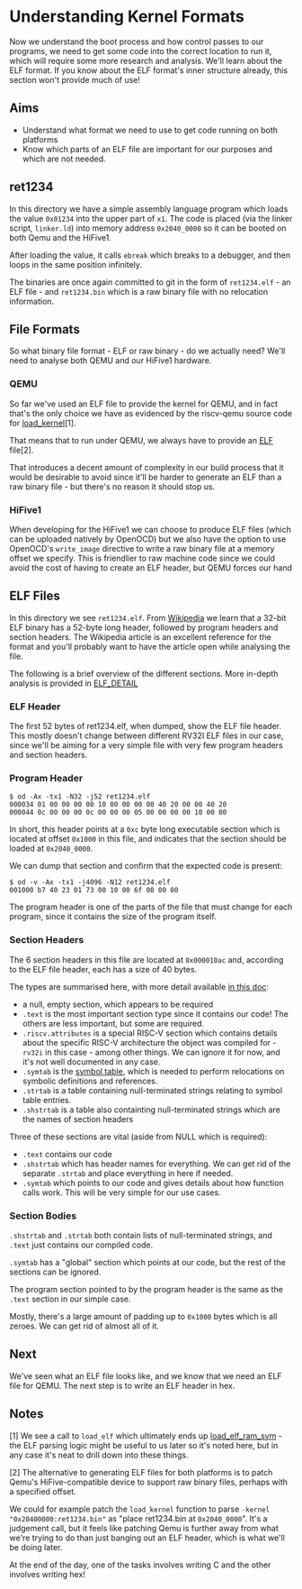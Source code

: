 # Understanding Kernel Formats

Now we understand the boot process and how control passes to our programs, we need to get some code into the correct location to run it, which will require some more research and analysis. We'll learn about the ELF format. If you know about the ELF format's inner structure already, this section won't provide much of use!

## Aims

- Understand what format we need to use to get code running on both platforms
- Know which parts of an ELF file are important for our purposes and which are not needed.

## ret1234

In this directory we have a simple assembly language program which loads the value `0x01234` into the upper part of `x1`. The code is placed (via the linker script, `linker.ld`) into memory address `0x2040_0000` so it can be booted on both Qemu and the HiFive1.

After loading the value, it calls `ebreak` which breaks to a debugger, and then loops in the same position infinitely.

The binaries are once again committed to git in the form of `ret1234.elf` - an ELF file - and `ret1234.bin` which is a raw binary file with no relocation information.

## File Formats

So what binary file format - ELF or raw binary - do we actually need? We'll need to analyse both QEMU and our HiFive1 hardware.

### QEMU

So far we've used an ELF file to provide the kernel for QEMU, and in fact that's the only choice we have as evidenced by the riscv-qemu source code for [load_kernel](https://github.com/riscv/riscv-qemu/blob/32a1a94dd324d33578dca1dc96d7896a0244d768/hw/riscv/sifive_e.c#L77-L88)[1].

That means that to run under QEMU, we always have to provide an [ELF](https://en.wikipedia.org/wiki/Executable_and_Linkable_Format) file[2].

That introduces a decent amount of complexity in our build process that it would be desirable to avoid since it'll be harder to generate an ELF than a raw binary file - but there's no reason it should stop us.

### HiFive1

When developing for the HiFive1 we can choose to produce ELF files (which can be uploaded natively by OpenOCD) but we also have the option to use OpenOCD's `write_image` directive to write a raw binary file at a memory offset we specify. This is friendlier to raw machine code since we could avoid the cost of having to create an ELF header, but QEMU forces our hand

## ELF Files

In this directory we see `ret1234.elf`. From [Wikipedia](https://en.wikipedia.org/wiki/Executable_and_Linkable_Format#File_header) we learn that a 32-bit ELF binary has a 52-byte long header, followed by program headers and section headers. The Wikipedia article is an excellent reference for the format and you'll probably want to have the article open while analysing the file.

The following is a brief overview of the different sections. More in-depth analysis is provided in [ELF_DETAIL](./ELF_DETAIL.md)

### ELF Header

The first 52 bytes of ret1234.elf, when dumped, show the ELF file header. This mostly doesn't change between different RV32I ELF files in our case, since we'll be aiming for a very simple file with very few program headers and section headers.

### Program Header

```text
$ od -Ax -tx1 -N32 -j52 ret1234.elf
000034 01 00 00 00 00 10 00 00 00 00 40 20 00 00 40 20
000044 0c 00 00 00 0c 00 00 00 05 00 00 00 00 10 00 00
```

In short, this header points at a `0xc` byte long executable section which is located at offset `0x1000` in this file, and indicates that the section should be loaded at `0x2040_0000`.

We can dump that section and confirm that the expected code is present:

```text
$ od -v -Ax -tx1 -j4096 -N12 ret1234.elf
001000 b7 40 23 01 73 00 10 00 6f 00 00 00
```

The program header is one of the parts of the file that must change for each program, since it contains the size of the program itself.

### Section Headers

The 6 section headers in this file are located at `0x000010ac` and, according to the ELF file header, each has a size of 40 bytes.

The types are summarised here, with more detail available [in this doc](https://docs.oracle.com/cd/E23824_01/html/819-0690/chapter7-1.html#scrolltoc):

- a null, empty section, which appears to be required
- `.text` is the most important section type since it contains our code! The others are less important, but some are required.
- `.riscv.attributes` is a special RISC-V section which contains details about the specific RISC-V architecture the object was compiled for - `rv32i` in this case - among other things. We can ignore it for now, and it's not well documented in any case.
- `.symtab` is the [symbol table](https://docs.oracle.com/cd/E23824_01/html/819-0690/chapter6-79797.html#scrolltoc), which is needed to perform relocations on symbolic definitions and references.
- `.strtab` is a table containing null-terminated strings relating to symbol table entries.
- `.shstrtab` is a table also containting null-terminated strings which are the names of section headers

Three of these sections are vital (aside from NULL which is required):

- `.text` contains our code
- `.shstrtab` which has header names for everything. We can get rid of the separate `.strtab` and place everything in here if needed.
- `.symtab` which points to our code and gives details about how function calls work. This will be very simple for our use cases.

### Section Bodies

`.shstrtab` and `.strtab` both contain lists of null-terminated strings, and `.text` just contains our compiled code.

`.symtab` has a "global" section which points at our code, but the rest of the sections can be ignored.

The program section pointed to by the program header is the same as the `.text` section in our simple case.

Mostly, there's a large amount of padding up to `0x1000` bytes which is all zeroes. We can get rid of almost all of it.

## Next

We've seen what an ELF file looks like, and we know that we need an ELF file for QEMU. The next step is to write an ELF header in hex.

## Notes

[1] We see a call to `load_elf` which ultimately ends up [load\_elf\_ram\_sym](https://github.com/riscv/riscv-qemu/blob/32a1a94dd324d33578dca1dc96d7896a0244d768/hw/core/loader.c#L461) - the ELF parsing logic might be useful to us later so it's noted here, but in any case it's neat to drill down into these things.

[2] The alternative to generating ELF files for both platforms is to patch Qemu's HiFive-compatible device to support raw binary files, perhaps with a specified offset.

We could for example patch the `load_kernel` function to parse `-kernel "0x20400000:ret1234.bin"` as "place ret1234.bin at `0x2040_0000`". It's a judgement call, but it feels like patching Qemu is further away from what we're trying to do than just banging out an ELF header, which is what we'll be doing later.

At the end of the day, one of the tasks involves writing C and the other involves writing hex!